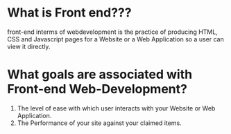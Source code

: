 # What is Front end???
front-end interms of webdevelopment is the practice of producing HTML, CSS and Javascript pages for a Website or a Web Application so a user can view it directly.

# What goals are associated with Front-end Web-Development?
1. The level of ease with which user interacts with your Website or Web Application.
2. The Performance of your site against your claimed items.

